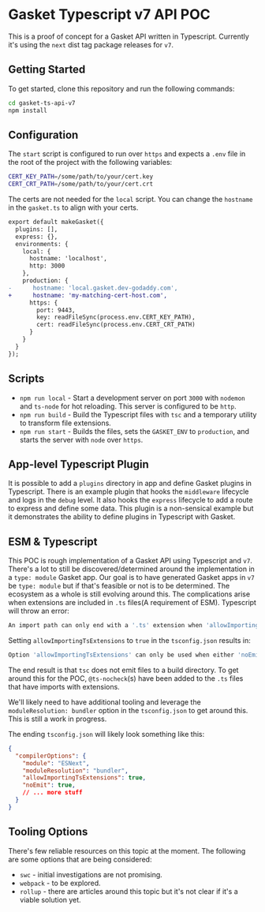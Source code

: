 # Gasket Typescript v7 API POC

This is a proof of concept for a Gasket API written in Typescript. Currently it's using the `next` dist tag package releases for `v7`.

## Getting Started

To get started, clone this repository and run the following commands:

```bash
cd gasket-ts-api-v7
npm install
```

## Configuration

The `start` script is configured to run over `https` and expects a `.env` file in the root of the project with the following variables:

```bash
CERT_KEY_PATH=/some/path/to/your/cert.key
CERT_CRT_PATH=/some/path/to/your/cert.crt
```

The certs are not needed for the `local` script. You can change the `hostname` in the `gasket.ts` to align with your certs.

```diff
export default makeGasket({
  plugins: [],
  express: {},
  environments: {
    local: {
      hostname: 'localhost',
      http: 3000
    },
    production: {
-      hostname: 'local.gasket.dev-godaddy.com',
+      hostname: 'my-matching-cert-host.com',
      https: {
        port: 9443,
        key: readFileSync(process.env.CERT_KEY_PATH),
        cert: readFileSync(process.env.CERT_CRT_PATH)
      }
    }
  }
});

```

## Scripts

- `npm run local` - Start a development server on port `3000` with `nodemon` and `ts-node` for hot reloading. This server is configured to be `http`.
- `npm run build` - Build the Typescript files with `tsc` and a temporary utility to transform file extensions.
- `npm run start` - Builds the files, sets the `GASKET_ENV` to `production`, and starts the server with `node` over `https`.

## App-level Typescript Plugin

It is possible to add a `plugins` directory in app and define Gasket plugins in Typescript. There is an example plugin that hooks the `middleware` lifecycle and logs in the `debug` level. It also hooks the `express` lifecycle to add a route to express and define some data. This plugin is a non-sensical example but it demonstrates the ability to define plugins in Typescript with Gasket.

## ESM & Typescript

This POC is rough implementation of a Gasket API using Typescript and `v7`. There's a lot to still be discovered/determined around the implementation in a `type: module` Gasket app. Our goal is to have generated Gasket apps in `v7` be `type: module` but if that's feasible or not is to be determined. The ecosystem as a whole is still evolving around this. The complications arise when extensions are included in `.ts` files(A requirement of ESM). Typescript will throw an error:

```bash
An import path can only end with a '.ts' extension when 'allowImportingTsExtensions' is enabled.
```

Setting `allowImportingTsExtensions` to `true` in the `tsconfig.json` results in:

```bash
Option 'allowImportingTsExtensions' can only be used when either 'noEmit' or 'emitDeclarationOnly' is set.
```

The end result is that `tsc` does not emit files to a build directory. To get around this for the POC, `@ts-nocheck`(s) have been added to the `.ts` files that have imports with extensions.

We'll likely need to have additional tooling and leverage the `moduleResolution: bundler` option in the `tsconfig.json` to get around this. This is still a work in progress.

The ending `tsconfig.json` will likely look something like this:

```json
{
  "compilerOptions": {
    "module": "ESNext",
    "moduleResolution": "bundler",
    "allowImportingTsExtensions": true,
    "noEmit": true,
    // ... more stuff
  }
}
```

## Tooling Options

There's few reliable resources on this topic at the moment. The following are some options that are being considered:

- `swc` - initial investigations are not promising.
- `webpack` - to be explored.
- `rollup` - there are articles around this topic but it's not clear if it's a viable solution yet.
